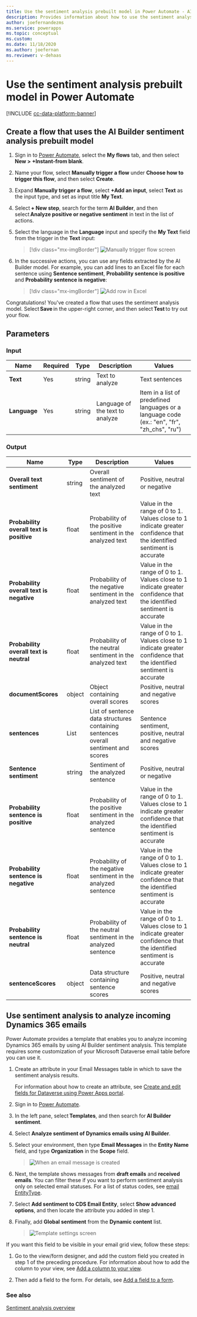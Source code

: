 ```yaml
---
title: Use the sentiment analysis prebuilt model in Power Automate - AI Builder | Microsoft Docs
description: Provides information about how to use the sentiment analysis prebuilt model in your Flows
author: joefernandezms
ms.service: powerapps
ms.topic: conceptual
ms.custom: 
ms.date: 11/18/2020
ms.author: joefernan
ms.reviewer: v-dehaas
---
```


# Use the sentiment analysis prebuilt model in Power Automate

[!INCLUDE [cc-data-platform-banner](includes/cc-data-platform-banner.md)]

## Create a flow that uses the AI Builder sentiment analysis prebuilt model

1. Sign in to [Power Automate](https://flow.microsoft.com/), select the **My flows** tab, and then select **New > +Instant-from blank**.
1. Name your flow, select **Manually trigger a flow** under **Choose how to trigger this flow**, and then select **Create**.
1. Expand **Manually trigger a flow**, select **+Add an input**, select **Text** as the input type, and set as input title **My Text**.
1. Select **+ New step**, search for the term **AI Builder**, and then select **Analyze positive or negative sentiment** in text in the list of actions.
1. Select the language in the **Language** input and specify the **My Text** field from the trigger in the **Text** input:

    > [!div class="mx-imgBorder"]
    > ![Manually trigger flow screen](media/flow-sentiment-analysis-12.png "Manually trigger flow screen")

1. In the successive actions, you can use any fields extracted by the AI Builder model. For example, you can add lines to an Excel file for each sentence using **Sentence sentiment**, **Probability sentence is positive** and **Probability sentence is negative**:

    > [!div class="mx-imgBorder"]
    > ![Add row in Excel](media/flow-sentiment-analysis-22.png "Add row in Excel")

Congratulations! You've created a flow that uses the sentiment analysis model. Select **Save** in the upper-right corner, and then select **Test** to try out your flow.

## Parameters

### Input

|Name |Required |Type |Description |Values |
|---------|---------|---------|---------|---------|
|**Text** |Yes |string |Text to analyze |Text sentences |
|**Language** |Yes |string | Language of the text to analyze | Item in a list of predefined languages or a language code (ex.: "en", "fr", "zh_chs", "ru")

### Output

|Name |Type |Description |Values |
|---------|---------|---------|---------|
|**Overall text sentiment** |string |Overall sentiment of the analyzed text|Positive, neutral or negative |
|**Probability overall text is positive** |float |Probability of the positive sentiment in the analyzed text|Value in the range of 0 to 1. Values close to 1 indicate greater confidence that the identified sentiment is accurate |
|**Probability overall text is negative** |float |Probability of the negative sentiment in the analyzed text|Value in the range of 0 to 1. Values close to 1 indicate greater confidence that the identified sentiment is accurate |
|**Probability overall text is neutral** |float |Probability of the neutral sentiment in the analyzed text|Value in the range of 0 to 1. Values close to 1 indicate greater confidence that the identified sentiment is accurate |
|**documentScores** |object |Object containing overall scores|Positive, neutral and negative scores |
|**sentences** |List |List of sentence data structures containing sentences overall sentiment and scores |Sentence sentiment, positive, neutral and negative scores |
|**Sentence sentiment** |string |Sentiment of the analyzed sentence|Positive, neutral or negative |
|**Probability sentence is positive** |float |Probability of the positive sentiment in the analyzed sentence|Value in the range of 0 to 1. Values close to 1 indicate greater confidence that the identified sentiment is accurate |
|**Probability sentence is negative** |float |Probability of the negative sentiment in the analyzed sentence|Value in the range of 0 to 1. Values close to 1 indicate greater confidence that the identified sentiment is accurate |
|**Probability sentence is neutral** |float |Probability of the neutral sentiment in the analyzed sentence|Value in the range of 0 to 1. Values close to 1 indicate greater confidence that the identified sentiment is accurate |
|**sentenceScores** |object |Data structure containing sentence scores|Positive, neutral and negative scores |

## Use sentiment analysis to analyze incoming Dynamics 365 emails

Power Automate provides a template that enables you to analyze incoming Dynamics 365 emails by using AI Builder sentiment analysis. This template requires some customization of your Microsoft Dataverse email table before you can use it.

1. Create an attribute in your Email Messages table in which to save the sentiment analysis results.

   For information about how to create an attribute, see [Create and edit fields for Dataverse using Power Apps portal](https://docs.microsoft.com/powerapps/maker/common-data-service/create-edit-field-portal).

1. Sign in to [Power Automate](https://flow.microsoft.com/signin).
1. In the left pane, select **Templates**, and then search for **AI Builder sentiment**.
1. Select **Analyze sentiment of Dynamics emails using AI Builder**.
1. Select your environment, then type **Email Messages** in the **Entity Name** field, and type **Organization** in the **Scope** field.

   > ![When an email message is created](media/sentiment-analysis-template.png "choose settings when an email message is created")

1. Next, the template shows messages from **draft emails** and **received emails**. You can filter these if you want to perform sentiment analysis only on selected email statuses. For a list of status codes, see [email EntityType](/dynamics365/customer-engagement/web-api/email?view=dynamics-ce-odata-9).
1. Select **Add sentiment to CDS Email Entity**, select **Show advanced options**, and then locate the attribute you added in step 1.
1. Finally, add **Global sentiment** from the **Dynamic content** list.

   > ![Template settings screen](media/sentiment-analysis-template2.png "Dynamic content on the settings screen")

If you want this field to be visible in your email grid view, follow these steps:

1. Go to the view/form designer, and add the custom field you created in step 1 of the preceding procedure<!--Is this what "prerequisite step" means?-->. For information about how to add the column to your view, see [Add a column to your view](/dynamics365/customerengagement/on-premises/customize/create-edit-views-app-designer#add-a-column-to-your-view).

1. Then add a field to the form. For details, see [Add a field to a form](/dynamics365/customerengagement/on-premises/customize/add-field-form).

### See also

[Sentiment analysis overview](prebuilt-sentiment-analysis.md)
